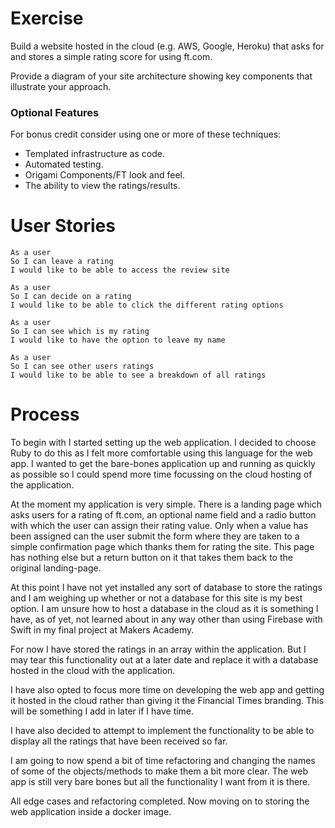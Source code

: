 # Exercise

Build a website hosted in the cloud (e.g. AWS, Google, Heroku) that asks for and stores a simple rating score for using ft.com.

Provide a diagram of your site architecture showing key components that illustrate your approach.

### Optional Features
For bonus credit consider using one or more of these techniques:  
- Templated infrastructure as code.  
- Automated testing.
- Origami  Components/FT look and feel.
- The ability to view the ratings/results.

# User Stories

```
As a user
So I can leave a rating
I would like to be able to access the review site

As a user
So I can decide on a rating
I would like to be able to click the different rating options

As a user
So I can see which is my rating
I would like to have the option to leave my name

As a user
So I can see other users ratings
I would like to be able to see a breakdown of all ratings
```

# Process

To begin with I started setting up the web application. I decided to choose Ruby to do this as I felt more comfortable using this language for the web app. I wanted to get the bare-bones application up and running as quickly as possible so I could spend more time focussing on the cloud hosting of the application.

At the moment my application is very simple. There is a landing page which asks users for a rating of ft.com, an optional name field and a radio button with which the user can assign their rating value. Only when a value has been assigned can the user submit the form where they are taken to a simple confirmation page which thanks them for rating the site. This page has nothing else but a return button on it that takes them back to the original landing-page.

At this point I have not yet installed any sort of database to store the ratings and I am weighing up whether or not a database for this site is my best option. I am unsure how to host a database in the cloud as it is something I have, as of yet, not learned about in any way other than using Firebase with Swift in my final project at Makers Academy.

For now I have stored the ratings in an array within the application. But I may tear this functionality out at a later date and replace it with a database hosted in the cloud with the application.

I have also opted to focus more time on developing the web app and getting it hosted in the cloud rather than giving it the Financial Times branding. This will be something I add in later if I have time.

I have also decided to attempt to implement the functionality to be able to display all the ratings that have been received so far.

I am going to now spend a bit of time refactoring and changing the names of some of the objects/methods to make them a bit more clear. The web app is still very bare bones but all the functionality I want from it is there.

All edge cases and refactoring completed. Now moving on to storing the web application inside a docker image.